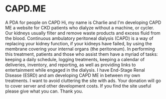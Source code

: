 # CAPD.ME
A PDA for people on CAPD
Hi, my name is Charlie and I'm developing CAPD ME a website for CKD patients who dialyze without a machine, or cycler. Our kidneys usually filter and remove waste products and excess fluid from the blood. Continuous ambulatory peritoneal dialysis (CAPD) is a way of replacing your kidney function, if your kidneys have failed, by using the membrane covering your internal organs (the peritoneum). In performing this treatment, patients and those who assist them have a myriad of tasks: keeping a daily schedule, logging treatments, keeping a calendar of deliveries, inventory, and reporting, as well as providing links to entertainment while engaged in the dialysis. I have End-Stage Renal Disease (ESRD) and am developing CAPD ME in between my own treatments. I want to avoid cluttering the site with ads. Your donation will go to cover server and other development costs. If you find the site useful please give what you can. Thank you.
